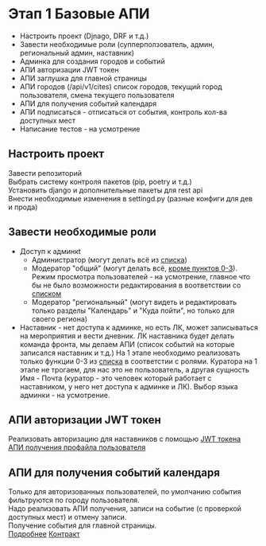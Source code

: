 # Этап 1 Базовые АПИ
* Настроить проект (Djnago, DRF и т.д.)
* Завести необходимые роли (супперползователь, админ, региональный админ, наставник)
* Админка для создания городов и событий
* АПИ авторизации JWT токен 
* АПИ заглушка для главной страницы
* АПИ городов (/api/v1/cites) список городов, текущий город пользователя, смена текущего пользователя
* АПИ для получения событий календаря
* АПИ подписаться - отписаться от события, контроль кол-ва доступных мест
* Написание тестов - на усмотрение

## Настроить проект
Завести репозиторий  
Выбрать систему контроля пакетов (pip, poetry и т.д.)  
Установить django и дополнительные пакеты для rest api  
Внести необходимые изменения в settingd.py (разные конфиги для дев и прода)  

## Завести необходимые роли
* Доступ к админкt
  * Администратор (могут делать всё из [списка](admin.md))
  * Модератор "общий" (могут делать всё, [кроме пунктов 0-3](admin.md)). Режим просмотра пользователей - на усмотрение, главное что бы не было возможности редактирования в воответствии со [списком](admin.md)
  * Модератор "региональный" (могут видеть и редактировать только разделы "Календарь" и "Куда пойти", но только для своего региона)
* Наставник - нет доступа к админке, но есть ЛК, может записываться на мероприятия и вести дневник. ЛК наставника будет делать команда фронта, мы делаем АПИ (список событий на которые записался наставник и т.д.)
На 1 этапе необходимо реализовать только функции 0-3 из [списка](admin.md) в соответстии с ролями. 
Куратора на 1 этапе не трогаем, для нас это не пользователь, а другая сущность Имя - Почта (куратор - это человек который работает с наставником, у него нет доступа к админке и ЛК). 
Выбор языка админки - на усмотрение.

##  АПИ авторизации JWT токен
Реализовать авторизацию для наставников с помощью [JWT токена](https://github.com/GasheK/bbbs#%D0%B0%D0%B2%D1%82%D0%BE%D1%80%D0%B8%D0%B7%D0%B0%D1%86%D0%B8%D1%8F---%D0%BF%D0%BE%D0%BB%D1%83%D1%87%D0%B5%D0%BD%D0%B8%D0%B5-%D1%82%D0%BE%D0%BA%D0%B5%D0%BD%D0%B0)  
[АПИ получения профайла пользователя](https://github.com/GasheK/bbbs#%D0%BF%D0%BE%D0%BB%D1%83%D1%87%D0%B5%D0%BD%D0%B8%D0%B5---%D0%BE%D0%B1%D0%BD%D0%BE%D0%B2%D0%BB%D0%B5%D0%BD%D0%B8%D0%B5-%D0%BF%D1%80%D0%BE%D1%84%D0%B0%D0%B9%D0%BB%D0%B0-%D0%BF%D0%BE%D0%BB%D1%8C%D0%B7%D0%BE%D0%B2%D0%B0%D1%82%D0%B5%D0%BB%D1%8F-%D1%82%D0%B5%D0%BA%D1%83%D1%89%D0%B5%D0%B3%D0%BE-%D0%B3%D0%BE%D1%80%D0%BE%D0%B4%D0%B0-%D0%BF%D0%BE%D0%BB%D1%8C%D0%B7%D0%BE%D0%B2%D0%B0%D1%82%D0%B5%D0%BB%D1%8F-%D0%B8-%D1%82%D0%B4)

## АПИ для получения событий календаря
Только для авторизованных пользователей, по умолчанию события фильтруются по городу пользователя.  
Надо реализовать АПИ получения, записи на событие (с проверкой доступных мест) и отмену записи.  
Получение события для главной страницы.  
[Подробнее](calendar.md) [Контракт](https://github.com/GasheK/bbbs/#%D1%80%D0%B0%D0%B1%D0%BE%D1%82%D0%B0-%D1%81-%D0%BA%D0%B0%D0%BB%D0%B5%D0%BD%D0%B4%D0%B0%D1%80%D0%B5%D0%BC)
